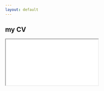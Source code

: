 ```yaml
---
layout: default
---
```

## my CV
<iframe align= "center" width=”100%” height=”100%” src=”./pdf/Rafikatiwi_CV.pdf#toolbar=0"></iframe>
